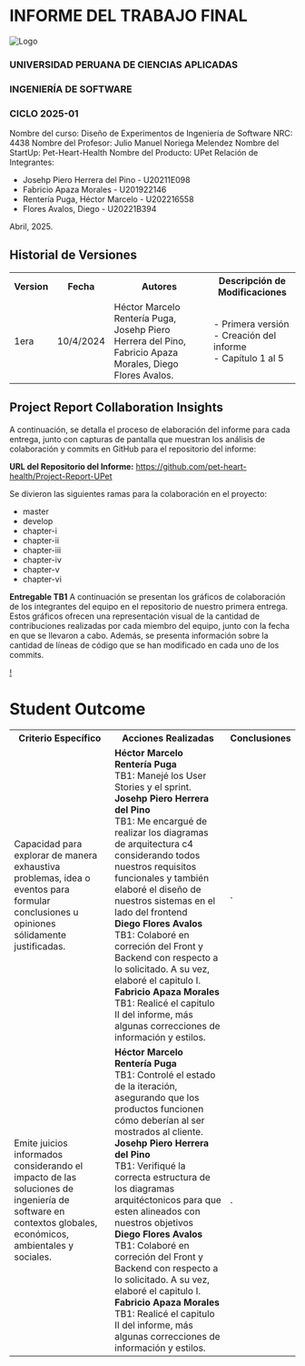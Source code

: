 # INFORME DEL TRABAJO FINAL

<img src="https://upload.wikimedia.org/wikipedia/commons/f/fc/UPC_logo_transparente.png" alt="Logo"/>

### UNIVERSIDAD PERUANA DE CIENCIAS APLICADAS

### INGENIERÍA DE SOFTWARE

### CICLO 2025-01

Nombre del curso: Diseño de Experimentos de Ingeniería de Software 
NRC: 4438
Nombre del Profesor: Julio Manuel Noriega Melendez 
Nombre del StartUp: Pet-Heart-Health 
Nombre del Producto: UPet
Relación de Integrantes:

- Josehp Piero Herrera del Pino - U20211E098
- Fabricio Apaza Morales - U201922146
- Rentería Puga, Héctor Marcelo - U202216558
- Flores Avalos, Diego - U20221B394

Abril, 2025.

## Historial de Versiones

<table>
<tr>
    <th colspan="3">Version</th>
    <th colspan="3">Fecha</th>
    <th colspan="10">Autores</td>
    <th colspan="5">Descripción de Modificaciones</td>
  <tr>
    <td colspan="3">1era</td>
    <td colspan="3">10/4/2024</td>
    <td colspan="10">Héctor Marcelo Rentería Puga, Josehp Piero Herrera del Pino, Fabricio Apaza Morales, Diego Flores Avalos.</td>
    <td colspan="5">
     - Primera versión<br>
     - Creación del informe<br>
     - Capítulo 1 al 5<br>
  </table>

## Project Report Collaboration Insights

A continuación, se detalla el proceso de elaboración del informe para cada entrega, junto con capturas de pantalla que muestran los análisis de colaboración y commits en GitHub para el repositorio del informe:

**URL del Repositorio del Informe:** https://github.com/pet-heart-health/Project-Report-UPet

Se divieron las siguientes ramas para la colaboración en el proyecto:

- master
- develop
- chapter-i
- chapter-ii
- chapter-iii
- chapter-iv
- chapter-v
- chapter-vi

**Entregable TB1**
A continuación se presentan los gráficos de colaboración de los integrantes del equipo en el repositorio de nuestro primera entrega. Estos gráficos ofrecen una representación visual de la cantidad de contribuciones realizadas por cada miembro del equipo, junto con la fecha en que se llevaron a cabo. Además, se presenta información sobre la cantidad de líneas de código que se han modificado en cada uno de los commits.

[!](../assets/colaboration-report.png)

# Student Outcome

<table> <tr> <th colspan="2">Criterio Específico</th> <th colspan="10">Acciones Realizadas</th> <th colspan="2">Conclusiones</th> </tr> <tr> <td colspan="2">Capacidad para explorar de manera exhaustiva problemas, idea o eventos para formular conclusiones u opiniones sólidamente justificadas.</td> <td colspan="10"><b>Héctor Marcelo Rentería Puga</b> <br>TB1: Manejé los User Stories y el sprint.<br><b>Josehp Piero Herrera del Pino</b><br>TB1: Me encargué de realizar los diagramas de arquitectura c4 considerando todos nuestros requisitos funcionales y también elaboré el diseño de nuestros sistemas en el lado del frontend<br><b>Diego Flores Avalos</b><br>TB1: Colaboré en correción del Front y Backend con respecto a lo solicitado. A su vez, elaboré el capitulo I. <br><b>Fabricio Apaza Morales</b> <br>TB1: Realicé el capitulo II del informe, más algunas correcciones de información y estilos. <br></td> <td colspan="2">.</td> </tr> <tr> <td colspan="2">Emite juicios informados considerando el impacto de las soluciones de ingeniería de software en contextos globales, económicos, ambientales y sociales.</td> <td colspan="10"><b>Héctor Marcelo Rentería Puga</b> <br>TB1: Controlé el estado de la iteración, asegurando que los productos funcionen cómo deberían al ser mostrados al cliente.<br><b>Josehp Piero Herrera del Pino</b><br>TB1: Verifiqué la correcta estructura de los diagramas arquitéctonicos para que esten alineados con nuestros objetivos<br><b>Diego Flores Avalos</b><br>TB1: Colaboré en correción del Front y Backend con respecto a lo solicitado. A su vez, elaboré el capitulo I. <br><b>Fabricio Apaza Morales</b> <br>TB1: Realicé el capitulo II del informe, más algunas correcciones de información y estilos. <br></td> <td colspan="2">.</td> </tr> </table>
